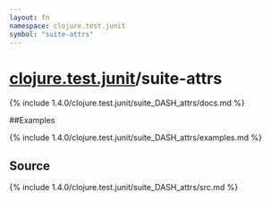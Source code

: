 ```yaml
---
layout: fn
namespace: clojure.test.junit
symbol: "suite-attrs"
---
```


# [clojure.test.junit](../)/suite-attrs

{% include 1.4.0/clojure.test.junit/suite_DASH_attrs/docs.md %}

##Examples

{% include 1.4.0/clojure.test.junit/suite_DASH_attrs/examples.md %}
## Source
{% include 1.4.0/clojure.test.junit/suite_DASH_attrs/src.md %}

